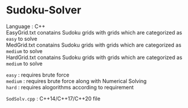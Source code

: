 # Sudoku-Solver
Language : C++  
EasyGrid.txt conatains Sudoku grids with grids which are categorized as `easy` to solve  
MedGrid.txt conatains Sudoku grids with grids which are categorized as `medium` to solve   
HardGrid.txt conatains Sudoku grids with grids which are categorized as `medium` to solve      

`easy` : requires brute force  
`medium` : requires brute force along with Numerical Solving  
`hard` : requires alogorithms according to requirement     

`SodSolv.cpp` : C++14/C++17/C++20 file  
